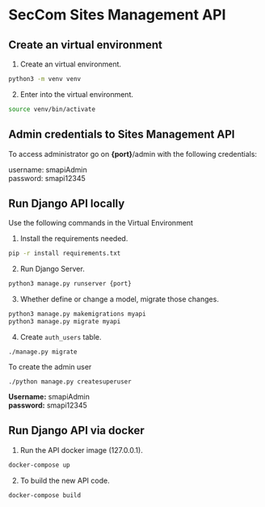 # SecCom Sites Management API

## Create an virtual environment

1. Create an virtual environment.
```bash
python3 -m venv venv
```

2. Enter into the virtual environment.
```bash
source venv/bin/activate
```

## Admin credentials to Sites Management API

To access administrator go on **{port}**/admin with the following credentials:

username: smapiAdmin
<br>
password: smapi12345

## Run Django API locally

Use the following commands in the Virtual Environment

1. Install the requirements needed.
```bash
pip -r install requirements.txt
```

2. Run Django Server.
```bash
python3 manage.py runserver {port}
```

3. Whether define or change a model, migrate those changes.
```bash
python3 manage.py makemigrations myapi
python3 manage.py migrate myapi
```

4. Create `auth_users` table.
```
./manage.py migrate
```
To create the admin user
```
./python manage.py createsuperuser
```
**Username:** smapiAdmin
<br>
**password:** smapi12345 

## Run Django API via docker

1. Run the API docker image (127.0.0.1).
```bash
docker-compose up
```

2. To build the new API code.
```bash
docker-compose build
```

